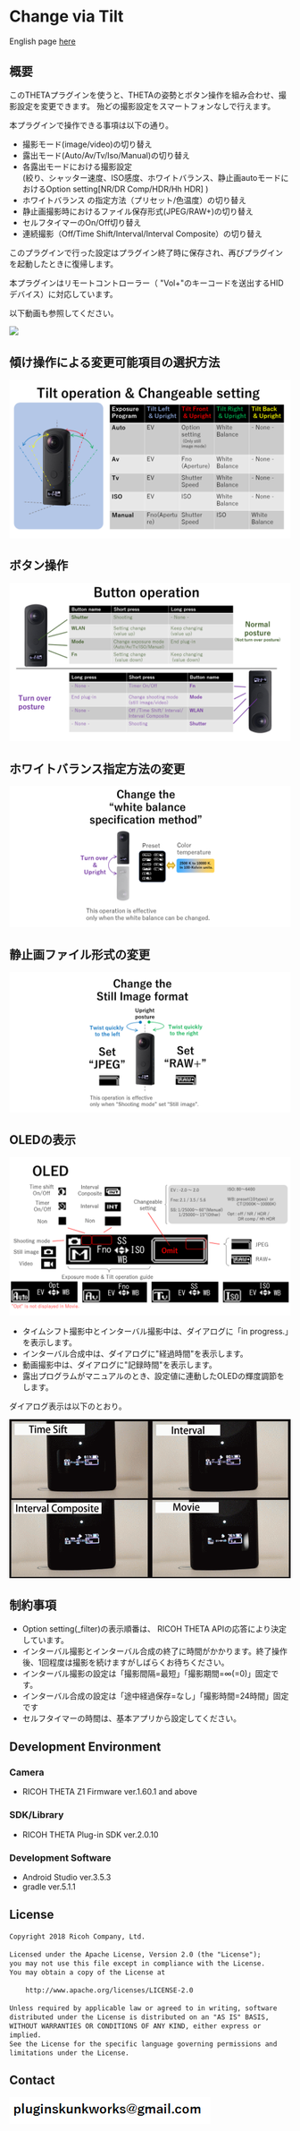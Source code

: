 # Change via Tilt

English page [here](README.md)

## 概要

このTHETAプラグインを使うと、THETAの姿勢とボタン操作を組み合わせ、撮影設定を変更できます。
殆どの撮影設定をスマートフォンなしで行えます。

本プラグインで操作できる事項は以下の通り。

- 撮影モード(image/video)の切り替え
- 露出モード(Auto/Av/Tv/Iso/Manual)の切り替え
- 各露出モードにおける撮影設定<br>(絞り、シャッター速度、ISO感度、ホワイトバランス、静止画autoモードにおけるOption setting[NR/DR Comp/HDR/Hh HDR] )
- ホワイトバランス の指定方法（プリセット/色温度）の切り替え
- 静止画撮影時におけるファイル保存形式(JPEG/RAW+)の切り替え
- セルフタイマーのOn/Off切り替え
- 連続撮影（Off/Time Shift/Interval/Interval Composite）の切り替え

このプラグインで行った設定はプラグイン終了時に保存され、再びプラグインを起動したときに復帰します。

本プラグインはリモートコントローラー（ "Vol+"のキーコードを送出するHIDデバイス）に対応しています。

以下動画も参照してください。

[![](http://img.youtube.com/vi/wF3f3BWbe4M/0.jpg)](http://www.youtube.com/watch?v=wF3f3BWbe4M "")


## 傾け操作による変更可能項目の選択方法

![Tilt](img/01.PNG)


## ボタン操作

![Button](img/02.PNG)


## ホワイトバランス指定方法の変更

![WhiteBalance](img/03.PNG)


## 静止画ファイル形式の変更

![Format](img/04.PNG)


## OLEDの表示

![OLED](img/05.PNG)

- タイムシフト撮影中とインターバル撮影中は、ダイアログに「in progress.」を表示します。
- インターバル合成中は、ダイアログに"経過時間"を表示します。
- 動画撮影中は、ダイアログに"記録時間"を表示します。
- 露出プログラムがマニュアルのとき、設定値に連動したOLEDの輝度調節をします。

ダイアログ表示は以下のとおり。

![Dialog](img/00_daialog.gif)


## 制約事項

- Option setting(_filter)の表示順番は、 RICOH THETA APIの応答により決定しています。
- インターバル撮影とインターバル合成の終了に時間がかかります。終了操作後、1回程度は撮影を続けますがしばらくお待ちください。
- インターバル撮影の設定は「撮影間隔=最短」「撮影期間=∞(=0)」固定です。
- インターバル合成の設定は「途中経過保存=なし」「撮影時間=24時間」固定です
- セルフタイマーの時間は、基本アプリから設定してください。


## Development Environment

### Camera
* RICOH THETA Z1 Firmware ver.1.60.1 and above

### SDK/Library
* RICOH THETA Plug-in SDK ver.2.0.10

### Development Software
* Android Studio ver.3.5.3
* gradle ver.5.1.1


## License

```
Copyright 2018 Ricoh Company, Ltd.

Licensed under the Apache License, Version 2.0 (the "License");
you may not use this file except in compliance with the License.
You may obtain a copy of the License at

    http://www.apache.org/licenses/LICENSE-2.0

Unless required by applicable law or agreed to in writing, software
distributed under the License is distributed on an "AS IS" BASIS,
WITHOUT WARRANTIES OR CONDITIONS OF ANY KIND, either express or implied.
See the License for the specific language governing permissions and
limitations under the License.
```

## Contact
![Contact](img/contact.png)

